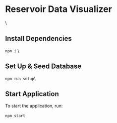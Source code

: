 # Reservoir Data Visualizer
\
## Install Dependencies
`npm i` \
## Set Up & Seed Database
`npm run setup`\
## Start Application
To start the application, run: \
\
`npm start`